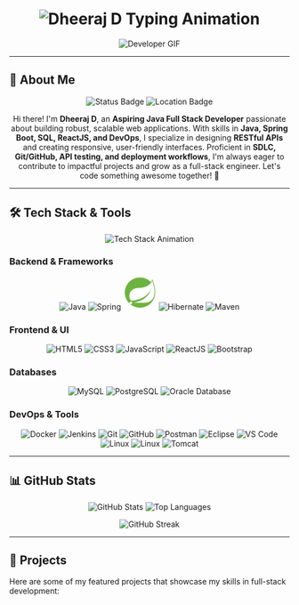 <h1 align="center">
  <img src="https://readme-typing-svg.herokuapp.com?font=JetBrains+Mono&size=28&duration=3000&pause=1000&color=00C896&center=true&vCenter=true&width=800&lines=👨‍💻+Hi%2C+I'm+Dheeraj+D+%7C+Java+Full+Stack+Developer;☕+Crafting+Clean+Code+with+Core+Java+%26+Spring+Boot;🚀+Building+Scalable+APIs+%26+Modern+Web+Apps;🌱+Learning+DevOps+and+Cloud+Deployments;💬+Let’s+Innovate+and+Code+Something+Awesome!" alt="Dheeraj D Typing Animation" />
</h1>

<p align="center">
  <img src="https://media.giphy.com/media/SWoSkN6DxTszqIKEqv/giphy.gif" alt="Developer GIF" width="400" />
</p>

---

## 🌟 About Me

<p align="center">
  <img src="https://img.shields.io/badge/Status-Aspiring%20Full%20Stack%20Developer-brightgreen?style=for-the-badge&logo=github" alt="Status Badge" />
  <img src="https://img.shields.io/badge/Location-Bengaluru%2C%20Karnataka%2C%20India-blue?style=for-the-badge&logo=mapbox" alt="Location Badge" />
</p>

<p align="center">
  Hi there! I'm <strong>Dheeraj D</strong>, an <strong>Aspiring Java Full Stack Developer</strong> passionate about building robust, scalable web applications. With skills in <strong>Java, Spring Boot, SQL, ReactJS, and DevOps</strong>, I specialize in designing <strong>RESTful APIs</strong> and creating responsive, user-friendly interfaces. Proficient in <strong>SDLC, Git/GitHub, API testing, and deployment workflows</strong>, I'm always eager to contribute to impactful projects and grow as a full-stack engineer. Let's code something awesome together! 🚀
</p>

---

## 🛠️ Tech Stack & Tools

<p align="center">
  <img src="https://readme-typing-svg.herokuapp.com?font=Fira+Code&size=20&pause=1000&color=FF4C60&center=true&vCenter=true&width=600&lines=🧠+Technologies+That+Fuel+My+Development;☕+Java+%7C+Spring+Boot+%7C+ReactJS+%7C+DevOps!" alt="Tech Stack Animation" />
</p>

### Backend & Frameworks
<p align="center">
  <img src="https://cdn.jsdelivr.net/gh/devicons/devicon/icons/java/java-original.svg" height="60" alt="Java" title="Java" />
  <img src="https://cdn.jsdelivr.net/gh/devicons/devicon/icons/spring/spring-original-wordmark.svg" height="60" alt="Spring" title="Spring" />
  <img src="https://raw.githubusercontent.com/github/explore/80688e429a7d4ef2fca1e82350fe8e3517d3494d/topics/spring-boot/spring-boot.png" height="60" alt="Spring Boot" title="Spring Boot" />
  <img src="https://cdn.jsdelivr.net/gh/devicons/devicon/icons/hibernate/hibernate-original.svg" height="60" alt="Hibernate" title="Hibernate" />
  <img src="https://cdn.jsdelivr.net/gh/devicons/devicon/icons/maven/maven-original.svg" height="60" alt="Maven" title="Maven" />
</p>

### Frontend & UI
<p align="center">
  <img src="https://cdn.jsdelivr.net/gh/devicons/devicon/icons/html5/html5-original.svg" height="60" alt="HTML5" title="HTML5" />
  <img src="https://cdn.jsdelivr.net/gh/devicons/devicon/icons/css3/css3-original.svg" height="60" alt="CSS3" title="CSS3" />
  <img src="https://cdn.jsdelivr.net/gh/devicons/devicon/icons/javascript/javascript-original.svg" height="60" alt="JavaScript" title="JavaScript" />
  <img src="https://cdn.jsdelivr.net/gh/devicons/devicon/icons/react/react-original.svg" height="60" alt="ReactJS" title="ReactJS" />
  <img src="https://cdn.jsdelivr.net/gh/devicons/devicon/icons/bootstrap/bootstrap-original.svg" height="60" alt="Bootstrap" title="Bootstrap" />
</p>

### Databases
<p align="center">
  <img src="https://cdn.jsdelivr.net/gh/devicons/devicon/icons/mysql/mysql-original.svg" height="60" alt="MySQL" title="MySQL" />
  <img src="https://cdn.jsdelivr.net/gh/devicons/devicon/icons/postgresql/postgresql-original.svg" height="60" alt="PostgreSQL" title="PostgreSQL" />
  <img src="https://1000logos.net/wp-content/uploads/2021/04/Oracle-logo.png" height="60" alt="Oracle Database" title="Oracle Database" />
</p>

### DevOps & Tools
<p align="center">
  <img src="https://cdn.jsdelivr.net/gh/devicons/devicon/icons/docker/docker-original.svg" height="60" alt="Docker" title="Docker" />
  <img src="https://cdn.jsdelivr.net/gh/devicons/devicon/icons/jenkins/jenkins-original.svg" height="60" alt="Jenkins" title="Jenkins" />
  <img src="https://cdn.jsdelivr.net/gh/devicons/devicon/icons/git/git-original.svg" height="60" alt="Git" title="Git" />
  <img src="https://cdn.jsdelivr.net/gh/devicons/devicon/icons/github/github-original.svg" height="60" alt="GitHub" title="GitHub" />
  <img src="https://www.vectorlogo.zone/logos/getpostman/getpostman-icon.svg" height="60" alt="Postman" title="Postman" />
  <img src="https://cdn.jsdelivr.net/gh/devicons/devicon/icons/eclipse/eclipse-original.svg" height="60" alt="Eclipse" title="Eclipse" />
  <img src="https://cdn.jsdelivr.net/gh/devicons/devicon/icons/vscode/vscode-original.svg" height="60" alt="VS Code" title="VS Code" />
  <img src="https://cdn.jsdelivr.net/gh/devicons/devicon/icons/linux/linux-original.svg" height="60" alt="Linux" title="Linux" />
  <img src="https://cdn.jsdelivr.net/gh/devicons/devicon/icons/swagger/swagger-original.svg" height="60" alt="Linux" title="Swagger" />
  <img src="https://cdn.jsdelivr.net/gh/devicons/devicon/icons/tomcat/tomcat-original.svg" height="60" alt="Tomcat" title="Tomcat" />
</p>

---

## 📊 GitHub Stats

<p align="center">
  <img src="https://github-readme-stats.vercel.app/api?username=your-github-username&show_icons=true&theme=radical&hide_border=true&count_private=true" alt="GitHub Stats" />
  <img src="https://github-readme-stats.vercel.app/api/top-langs/?username=your-github-username&layout=compact&theme=radical&hide_border=true" alt="Top Languages" />
</p>

<p align="center">
  <img src="https://github-readme-streak-stats.herokuapp.com/?user=your-github-username&theme=radical&hide_border=true" alt="GitHub Streak" />
</p>

---

## 🚀 Projects

Here are some of my featured projects that showcase my skills in full-stack development:
